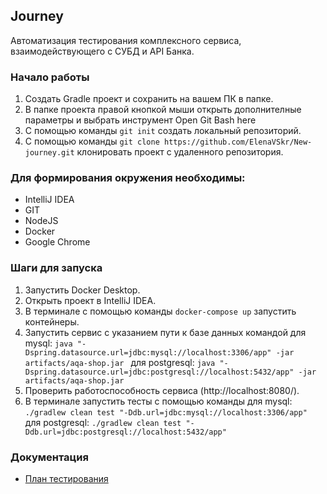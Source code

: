 ## Journey
 Автоматизация тестирования комплексного сервиса, взаимодействующего с СУБД и API Банка.

### Начало работы
1. Создать Gradle проект и сохранить на вашем ПК в папке.
2. В папке проекта правой кнопкой мыши открыть дополнителные параметры и выбрать инструмент Open Git Bash here 
3. С помощью команды `git init` создать локальный репозиторий.
4. С помощью команды `git clone https://github.com/ElenaVSkr/New-journey.git` клонировать проект с удаленного репозитория.
   
### Для формирования окружения необходимы:
* IntelliJ IDEA
* GIT
* NodeJS
* Docker 
* Google Chrome

### Шаги для запуска
1. Запустить Docker Desktop.
2. Открыть проект в IntelliJ IDEA.
3. В терминале с помощью команды `docker-compose up` запустить контейнеры.
4. Запустить сервис с указанием пути к базе данных командой для mysql: 
`java "-Dspring.datasource.url=jdbc:mysql://localhost:3306/app" -jar artifacts/aqa-shop.jar `
для postgresql:
`java "-Dspring.datasource.url=jdbc:postgresql://localhost:5432/app" -jar artifacts/aqa-shop.jar `      
5. Проверить работоспособность сервиса (http://localhost:8080/).
6. В терминале запустить тесты с помощью команды для mysql:  
`./gradlew clean test "-Ddb.url=jdbc:mysql://localhost:3306/app" `
 для postgresql:
`./gradlew clean test "-Ddb.url=jdbc:postgresql://localhost:5432/app"  `       

### Документация 
* [План тестирования](docs/Plan.md)